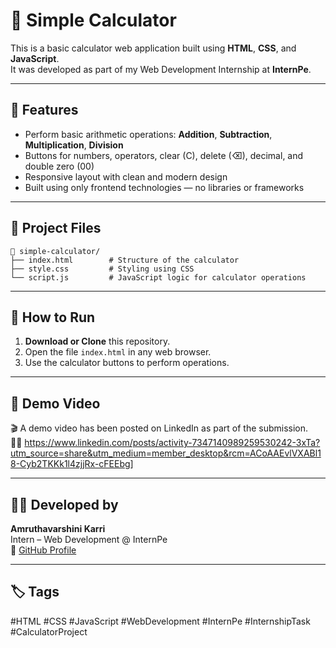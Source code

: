 # 🧮 Simple Calculator

This is a basic calculator web application built using **HTML**, **CSS**, and **JavaScript**.  
It was developed as part of my Web Development Internship at **InternPe**.

---

## 📌 Features

- Perform basic arithmetic operations: **Addition**, **Subtraction**, **Multiplication**, **Division**
- Buttons for numbers, operators, clear (C), delete (⌫), decimal, and double zero (00)
- Responsive layout with clean and modern design
- Built using only frontend technologies — no libraries or frameworks

---

## 📂 Project Files

```
📁 simple-calculator/
├── index.html        # Structure of the calculator
├── style.css         # Styling using CSS
└── script.js         # JavaScript logic for calculator operations
```

---

## 🚀 How to Run

1. **Download or Clone** this repository.
2. Open the file `index.html` in any web browser.
3. Use the calculator buttons to perform operations.

---

## 🎥 Demo Video

🎬 A demo video has been posted on LinkedIn as part of the submission.  
🔗🔗 https://www.linkedin.com/posts/activity-7347140989259530242-3xTa?utm_source=share&utm_medium=member_desktop&rcm=ACoAAEvlVXABl18-Cyb2TKKk1l4zjjRx-cFEEbg]

---

## 👩‍💻 Developed by

**Amruthavarshini Karri**  
Intern – Web Development @ InternPe  
🔗 [GitHub Profile](https://github.com/amruthavarshini23)

---

## 🏷️ Tags

#HTML #CSS #JavaScript #WebDevelopment #InternPe #InternshipTask #CalculatorProject
